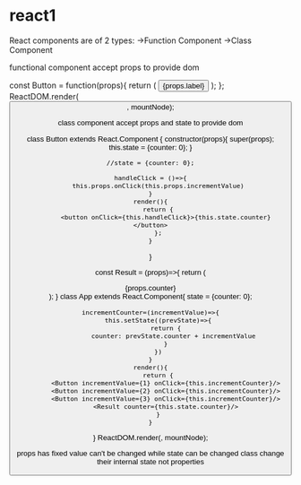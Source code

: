 # react1

React components are of 2 types:
->Function Component
->Class Component

functional component accept props to provide dom

const Button = function(props){
	return (
		<button>{props.label}</button>
	);
};
ReactDOM.render(<Button label="Do"/>, mountNode);


class component accept props and state to provide dom

class Button extends React.Component {
	constructor(props){
		super(props);
		this.state = {counter: 0};
	}

	//state = {counter: 0};

<!-- 	handleClick=()=>{
		this.setState({
			counter: this.state.counter + 1
		})
	}

	handleClick=()=>{
		this.setState((prevState)=>{
			return {
				counter: prevState.counter + 1
			}
		})
	} -->
	handleClick = ()=>{
		this.props.onClick(this.props.incrementValue)
	}
	render(){
		return {
			<button onClick={this.handleClick}>{this.state.counter}</button>
		};
	}
}

const Result = (props)=>{
	return (
		<div>{props.counter}</div>
	);
}
class App extends React.Component{
	state = {counter: 0};

	incrementCounter=(incrementValue)=>{
		this.setState((prevState)=>{
			return {
				counter: prevState.counter + incrementValue
			}
		})
	}
	render(){
		return {
			<Button incrementValue={1} onClick={this.incrementCounter}/>
			<Button incrementValue={2} onClick={this.incrementCounter}/>
			<Button incrementValue={3} onClick={this.incrementCounter}/>
			<Result counter={this.state.counter}/>
		}
	}
}
ReactDOM.render(<App />, mountNode);

props has fixed value can't be changed while state can be changed
class change their internal state not properties


